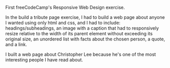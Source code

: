 First freeCodeCamp's Responsive Web Design exercise.

In the build a tribute page exercise, I had to build a web page about anyone I wanted using only html and css, and I had to include: headings/subheadings, an image with a caption that had to responsively resize relative to the width of its parent element without exceeding its original size, an unordered list with facts about the chosen person, a quote, and a link.

I built a web page about Christopher Lee because he's one of the most interesting people I have read about.